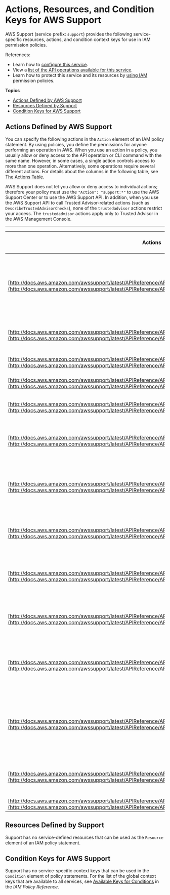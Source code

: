# Actions, Resources, and Condition Keys for AWS Support<a name="list_awssupport"></a>

AWS Support \(service prefix: `support`\) provides the following service\-specific resources, actions, and condition context keys for use in IAM permission policies\.

References:
+ Learn how to [configure this service](http://docs.aws.amazon.com/awssupport/latest/user/)\.
+ View a [list of the API operations available for this service](http://docs.aws.amazon.com/awssupport/latest/APIReference/)\.
+ Learn how to protect this service and its resources by [using IAM](http://docs.aws.amazon.com/awssupport/latest/user/access_permissions.html) permission policies\.

**Topics**
+ [Actions Defined by AWS Support](#awssupport-actions-as-permissions)
+ [Resources Defined by Support](#awssupport-resources-for-iam-policies)
+ [Condition Keys for AWS Support](#awssupport-policy-keys)

## Actions Defined by AWS Support<a name="awssupport-actions-as-permissions"></a>

You can specify the following actions in the `Action` element of an IAM policy statement\. By using policies, you define the permissions for anyone performing an operation in AWS\. When you use an action in a policy, you usually allow or deny access to the API operation or CLI command with the same name\. However, in some cases, a single action controls access to more than one operation\. Alternatively, some operations require several different actions\. For details about the columns in the following table, see [The Actions Table](reference_policies_actions-resources-contextkeys.md#actions_table)\.

AWS Support does not let you allow or deny access to individual actions; therefore your policy must use the `"Action": "support:*"` to use the AWS Support Center or to use the AWS Support API\. In addition, when you use the AWS Support API to call Trusted Advisor\-related actions \(such as `DescribeTrustedAdvisorChecks`\), none of the `trustedadvisor` actions restrict your access\. The `trustedadvisor` actions apply only to Trusted Advisor in the AWS Management Console\.


****  

| Actions | Description | Access Level | Resource Types \(\*required\) | Condition Keys | Dependent Actions | 
| --- | --- | --- | --- | --- | --- | 
| [http://docs.aws.amazon.com/awssupport/latest/APIReference/API_AddAttachmentsToSet.html](http://docs.aws.amazon.com/awssupport/latest/APIReference/API_AddAttachmentsToSet.html) | Adds one or more attachments to an attachment set\. If an attachmentSetId is not specified, a new attachment set is created\. | Write |  |  |  | 
| [http://docs.aws.amazon.com/awssupport/latest/APIReference/API_AddCommunicationToCase.html](http://docs.aws.amazon.com/awssupport/latest/APIReference/API_AddCommunicationToCase.html) | Adds additional customer communication to an AWS Support case\. | Write |  |  |  | 
| [http://docs.aws.amazon.com/awssupport/latest/APIReference/API_CreateCase.html](http://docs.aws.amazon.com/awssupport/latest/APIReference/API_CreateCase.html) | Creates a new case in the AWS Support Center\. | Write |  |  |  | 
| [http://docs.aws.amazon.com/awssupport/latest/APIReference/API_DescribeAttachment.html](http://docs.aws.amazon.com/awssupport/latest/APIReference/API_DescribeAttachment.html) | Returns a description of an attachment\. | Read |  |  |  | 
| [http://docs.aws.amazon.com/awssupport/latest/APIReference/API_DescribeCases.html](http://docs.aws.amazon.com/awssupport/latest/APIReference/API_DescribeCases.html) | Returns a list of cases that matches the given inputs | List |  |  |  | 
| [http://docs.aws.amazon.com/awssupport/latest/APIReference/API_DescribeCommunications.html](http://docs.aws.amazon.com/awssupport/latest/APIReference/API_DescribeCommunications.html) | Returns the communications \(and attachments\) for one or more support cases | Read |  |  |  | 
| [http://docs.aws.amazon.com/awssupport/latest/APIReference/API_DescribeServices.html](http://docs.aws.amazon.com/awssupport/latest/APIReference/API_DescribeServices.html) | Returns the current list of AWS services and a list of service categories that applies to each one\. | Read |  |  |  | 
| [http://docs.aws.amazon.com/awssupport/latest/APIReference/API_DescribeSeverityLevels.html](http://docs.aws.amazon.com/awssupport/latest/APIReference/API_DescribeSeverityLevels.html) | Returns the list of severity levels that can be assigned to an AWS Support case\. | List |  |  |  | 
| [http://docs.aws.amazon.com/awssupport/latest/APIReference/API_DescribeTrustedAdvisorCheckRefreshStatuses.html](http://docs.aws.amazon.com/awssupport/latest/APIReference/API_DescribeTrustedAdvisorCheckRefreshStatuses.html) | Returns the refresh status of the Trusted Advisor checks that have the specified check identifiers\. | Read |  |  |  | 
| [http://docs.aws.amazon.com/awssupport/latest/APIReference/API_DescribeTrustedAdvisorCheckResult.html](http://docs.aws.amazon.com/awssupport/latest/APIReference/API_DescribeTrustedAdvisorCheckResult.html) | Returns the results of the Trusted Advisor check that has the specified check identifier\. | Read |  |  |  | 
| [http://docs.aws.amazon.com/awssupport/latest/APIReference/API_DescribeTrustedAdvisorCheckSummaries.html](http://docs.aws.amazon.com/awssupport/latest/APIReference/API_DescribeTrustedAdvisorCheckSummaries.html) | Returns the summaries of the results of the Trusted Advisor checks that have the specified check identifiers\. | Read |  |  |  | 
| [http://docs.aws.amazon.com/awssupport/latest/APIReference/API_DescribeTrustedAdvisorChecks.html](http://docs.aws.amazon.com/awssupport/latest/APIReference/API_DescribeTrustedAdvisorChecks.html) | Returns information about all available Trusted Advisor checks, including name, ID, category, description, and metadata\. | Read |  |  |  | 
| [http://docs.aws.amazon.com/awssupport/latest/APIReference/API_RefreshTrustedAdvisorCheck.html](http://docs.aws.amazon.com/awssupport/latest/APIReference/API_RefreshTrustedAdvisorCheck.html) | Requests a refresh of the Trusted Advisor check that has the specified check ID\. | Write |  |  |  | 
| [http://docs.aws.amazon.com/awssupport/latest/APIReference/API_ResolveCase.html](http://docs.aws.amazon.com/awssupport/latest/APIReference/API_ResolveCase.html) | Resolves a case\. | Write |  |  |  | 

## Resources Defined by Support<a name="awssupport-resources-for-iam-policies"></a>

Support has no service\-defined resources that can be used as the `Resource` element of an IAM policy statement\.

## Condition Keys for AWS Support<a name="awssupport-policy-keys"></a>

Support has no service\-specific context keys that can be used in the `Condition` element of policy statements\. For the list of the global context keys that are available to all services, see [Available Keys for Conditions](http://docs.aws.amazon.com/IAM/latest/UserGuide/reference_policies_condition-keys.html#AvailableKeys) in the *IAM Policy Reference*\.